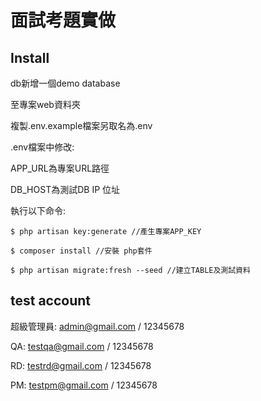 面試考題實做
===
## Install

db新增一個demo database

至專案web資料夾

複製.env.example檔案另取名為.env

.env檔案中修改:

APP_URL為專案URL路徑

DB_HOST為測試DB IP 位址

執行以下命令:
```
$ php artisan key:generate //產生專案APP_KEY
```
```
$ composer install //安裝 php套件
```
```
$ php artisan migrate:fresh --seed //建立TABLE及測試資料
```


## test account
超級管理員:
admin@gmail.com / 12345678

QA:
testqa@gmail.com / 12345678

RD:
testrd@gmail.com / 12345678

PM:
testpm@gmail.com / 12345678